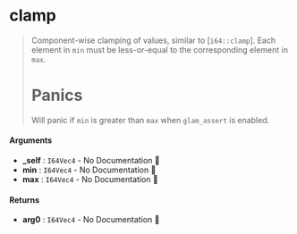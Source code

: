 # clamp

>  Component-wise clamping of values, similar to [`i64::clamp`].
>  Each element in `min` must be less-or-equal to the corresponding element in `max`.
>  # Panics
>  Will panic if `min` is greater than `max` when `glam_assert` is enabled.

#### Arguments

- **\_self** : `I64Vec4` \- No Documentation 🚧
- **min** : `I64Vec4` \- No Documentation 🚧
- **max** : `I64Vec4` \- No Documentation 🚧

#### Returns

- **arg0** : `I64Vec4` \- No Documentation 🚧